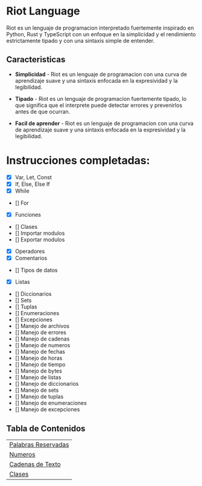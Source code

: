 # Riot Language

Riot es un lenguaje de programacion interpretado fuertemente inspirado en Python, Rust y TypeScript con un enfoque en la simplicidad y el rendimiento estrictamente tipado y con una sintaxis simple de entender.

## Caracteristicas

- **Simplicidad** - Riot es un lenguaje de programacion con una curva de aprendizaje suave y una sintaxis enfocada en la expresividad y la legibilidad.

- **Tipado** - Riot es un lenguaje de programacion fuertemente tipado, lo que significa que el interprete puede detectar errores y prevenirlos antes de que ocurran.

- **Facil de aprender** - Riot es un lenguaje de programacion con una curva de aprendizaje suave y una sintaxis enfocada en la expresividad y la legibilidad.

# Instrucciones completadas:
- [X] Var, Let, Const
- [X] If, Else, Else If
- [x] While
- [] For
- [x] Funciones
- [] Clases
- [] Importar modulos
- [] Exportar modulos
- [x] Operadores
- [x] Comentarios
- [] Tipos de datos
- [x] Listas
- [] Diccionarios
- [] Sets
- [] Tuplas
- [] Enumeraciones
- [] Excepciones
- [] Manejo de archivos
- [] Manejo de errores
- [] Manejo de cadenas
- [] Manejo de numeros
- [] Manejo de fechas
- [] Manejo de horas
- [] Manejo de tiempo
- [] Manejo de bytes
- [] Manejo de listas
- [] Manejo de diccionarios
- [] Manejo de sets
- [] Manejo de tuplas
- [] Manejo de enumeraciones
- [] Manejo de excepciones


## Tabla de Contenidos

| |
|---|
|[Palabras Reservadas](./docs/keywords.md) |
|[Numeros](./docs/numbers.md) |
|[Cadenas de Texto](./docs/strings.md) |
| [Clases](./docs/classes.md) |
